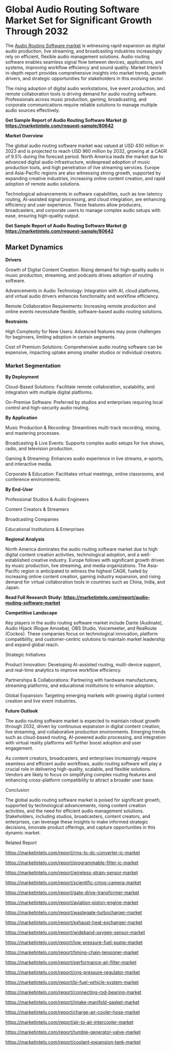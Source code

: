 # Global Audio Routing Software Market Set for Significant Growth Through 2032

The [Audio Routing Software market](https://marketintelo.com/report/audio-routing-software-marke) is witnessing rapid expansion as digital audio production, live streaming, and broadcasting industries increasingly rely on efficient, flexible audio management solutions. Audio routing software enables seamless signal flow between devices, applications, and systems, improving workflow efficiency and sound quality. Market Intelo’s in-depth report provides comprehensive insights into market trends, growth drivers, and strategic opportunities for stakeholders in this evolving sector.

The rising adoption of digital audio workstations, live event production, and remote collaboration tools is driving demand for audio routing software. Professionals across music production, gaming, broadcasting, and corporate communications require reliable solutions to manage multiple audio sources effectively.

**Get Sample Report of Audio Routing Software Market @ https://marketintelo.com/request-sample/80642**

**Market Overview**

The global audio routing software market was valued at USD 430 million in 2023 and is projected to reach USD 960 million by 2032, growing at a CAGR of 9.5% during the forecast period. North America leads the market due to advanced digital audio infrastructure, widespread adoption of music production tools, and high penetration of live streaming services. Europe and Asia-Pacific regions are also witnessing strong growth, supported by expanding creative industries, increasing online content creation, and rapid adoption of remote audio solutions.

Technological advancements in software capabilities, such as low-latency routing, AI-assisted signal processing, and cloud integration, are enhancing efficiency and user experience. These features allow producers, broadcasters, and corporate users to manage complex audio setups with ease, ensuring high-quality output.

**Get Sample Report of Audio Routing Software Market @ https://marketintelo.com/request-sample/80642**

## Market Dynamics
**Drivers**

Growth of Digital Content Creation: Rising demand for high-quality audio in music production, streaming, and podcasts drives adoption of routing software.

Advancements in Audio Technology: Integration with AI, cloud platforms, and virtual audio drivers enhances functionality and workflow efficiency.

Remote Collaboration Requirements: Increasing remote production and online events necessitate flexible, software-based audio routing solutions.

**Restraints**

High Complexity for New Users: Advanced features may pose challenges for beginners, limiting adoption in certain segments.

Cost of Premium Solutions: Comprehensive audio routing software can be expensive, impacting uptake among smaller studios or individual creators.

### Market Segmentation
**By Deployment**

Cloud-Based Solutions: Facilitate remote collaboration, scalability, and integration with multiple digital platforms.

On-Premise Software: Preferred by studios and enterprises requiring local control and high-security audio routing.

**By Application**

Music Production & Recording: Streamlines multi-track recording, mixing, and mastering processes.

Broadcasting & Live Events: Supports complex audio setups for live shows, radio, and television production.

Gaming & Streaming: Enhances audio experience in live streams, e-sports, and interactive media.

Corporate & Education: Facilitates virtual meetings, online classrooms, and conference environments.

**By End-User**

Professional Studios & Audio Engineers

Content Creators & Streamers

Broadcasting Companies

Educational Institutions & Enterprises

**Regional Analysis**

North America dominates the audio routing software market due to high digital content creation activities, technological adoption, and a well-established creative industry. Europe follows with significant growth driven by music production, live streaming, and media organizations. The Asia-Pacific region is anticipated to witness the highest CAGR, fueled by increasing online content creation, gaming industry expansion, and rising demand for virtual collaboration tools in countries such as China, India, and Japan.

**Read Full Research Study: https://marketintelo.com/report/audio-routing-software-market**

**Competitive Landscape**

Key players in the audio routing software market include Dante (Audinate), Audio Hijack (Rogue Amoeba), OBS Studio, Voicemeeter, and ReaRoute (Cockos). These companies focus on technological innovation, platform compatibility, and customer-centric solutions to maintain market leadership and expand global reach.

Strategic Initiatives

Product Innovation: Developing AI-assisted routing, multi-device support, and real-time analytics to improve workflow efficiency.

Partnerships & Collaborations: Partnering with hardware manufacturers, streaming platforms, and educational institutions to enhance adoption.

Global Expansion: Targeting emerging markets with growing digital content creation and live event industries.

**Future Outlook**

The audio routing software market is expected to maintain robust growth through 2032, driven by continuous expansion in digital content creation, live streaming, and collaborative production environments. Emerging trends such as cloud-based routing, AI-powered audio processing, and integration with virtual reality platforms will further boost adoption and user engagement.

As content creators, broadcasters, and enterprises increasingly require seamless and efficient audio workflows, audio routing software will play a crucial role in delivering high-quality, scalable, and flexible solutions. Vendors are likely to focus on simplifying complex routing features and enhancing cross-platform compatibility to attract a broader user base.

Conclusion

The global audio routing software market is poised for significant growth, supported by technological advancements, rising content creation activities, and the need for efficient audio management solutions. Stakeholders, including studios, broadcasters, content creators, and enterprises, can leverage these insights to make informed strategic decisions, innovate product offerings, and capture opportunities in this dynamic market.

Related Report

https://marketintelo.com/report/rms-to-dc-converter-ic-market

https://marketintelo.com/report/programmable-filter-ic-market

https://marketintelo.com/report/wireless-strain-sensor-market

https://marketintelo.com/report/scientific-cmos-camera-market

https://marketintelo.com/report/gate-drive-transformer-market

https://marketintelo.com/report/aviation-piston-engine-market

https://marketintelo.com/report/wastegate-turbocharger-market

https://marketintelo.com/report/exhaust-heat-exchanger-market

https://marketintelo.com/report/wideband-oxygen-sensor-market

https://marketintelo.com/report/low-pressure-fuel-pump-market

https://marketintelo.com/report/timing-chain-tensioner-market

https://marketintelo.com/report/performance-air-filter-market

https://marketintelo.com/report/cng-pressure-regulator-market

https://marketintelo.com/report/bi-fuel-vehicle-system-market

https://marketintelo.com/report/connecting-rod-bearing-market

https://marketintelo.com/report/intake-manifold-gasket-market

https://marketintelo.com/report/charge-air-cooler-hose-market

https://marketintelo.com/report/air-to-air-intercooler-market

https://marketintelo.com/report/tumble-generator-valve-market

https://marketintelo.com/report/coolant-expansion-tank-market
